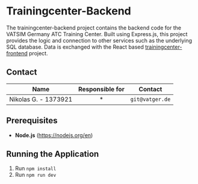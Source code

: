 # Trainingcenter-Backend

The trainingcenter-backend project contains the backend code for the VATSIM Germany ATC Training Center. Built using Express.js, this project provides the logic and connection to other services such as the underlying SQL database. Data is exchanged with the React based [trainingcenter-frontend](https://github.com/vatger/trainingcenter-frontend) project. 

## Contact

|      Name    | Responsible for |                      Contact                      |
|:------------:|:---------------:|:-------------------------------------------------:|
|   Nikolas G. - 1373921 |    *     |  `git@vatger.de`  |

## Prerequisites
- **Node.js** (https://nodejs.org/en)

## Running the Application

1. Run `npm install`
4. Run `npm run dev`
